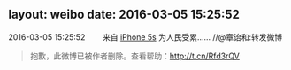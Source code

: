 layout: weibo
date: 2016-03-05 15:25:52
---
<meta name="referrer" content="no-referrer" />

2016-03-05 15:25:52  &nbsp;&nbsp;&nbsp;&nbsp;&nbsp;&nbsp; 来自 <a href="sinaweibo://customweibosource" rel="nofollow">iPhone 5s</a>
为人民受累…… //@章诒和:转发微博
>  抱歉，此微博已被作者删除。查看帮助：http://t.cn/Rfd3rQV
